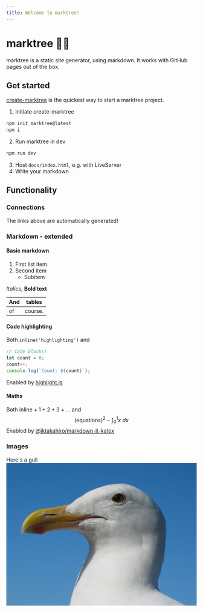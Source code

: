 ```yaml
---
title: Welcome to marktree!
---
```


# marktree 🔖🌳

marktree is a static site generator, using markdown. It works with GitHub pages out of the box.

## Get started
[create-marktree](https://github.com/magnetenstad/create-marktree) is the quickest way to start a marktree project.

1. Initiate create-marktree
```sh
npm init marktree@latest
npm i
```
2. Run marktree in dev
```sh
npm run dev
```
3. Host `docs/index.html`, e.g. with LiveServer
4. Write your markdown  


## Functionality

### Connections
The links above are automatically generated!

### Markdown - extended

#### Basic markdown
1. First list item
2. Second item
   - Subitem

*Italics*, **Bold text**

And | tables
--- | ---
of | course.

#### Code highlighting
Both `inline('highlighting')` and 
```js
// Code blocks!
let count = 0;
count++;
console.log(`Count: ${count}`);
```
Enabled by [highlight.js](https://www.npmjs.com/package/highlight.js?activeTab=readme)

#### Maths
Both $\text{inline} + 1 + 2 + 3 + \dots$
and
$$
(\text{equations})^2 - \int_0^1x \: dx
$$
Enabled by [@iktakahiro/markdown-it-katex](https://www.npmjs.com/package/@iktakahiro/markdown-it-katex)

### Images
Here's a gull
![](images/gull.jpg)
